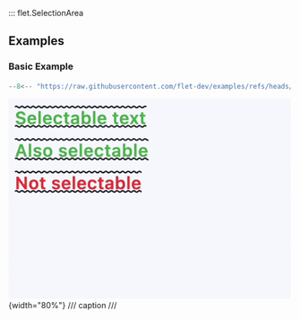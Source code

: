 ::: flet.SelectionArea

## Examples

### Basic Example

```python
--8<-- "https://raw.githubusercontent.com/flet-dev/examples/refs/heads/v1-docs/python/controls/selection-area/basic.py"
```

![basic](https://raw.githubusercontent.com/flet-dev/examples/v1-docs/python/controls/selection-area/media/basic.gif){width="80%"}
/// caption
///
